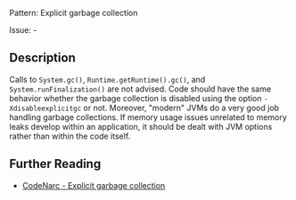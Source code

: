Pattern: Explicit garbage collection

Issue: -

## Description

Calls to `System.gc()`, `Runtime.getRuntime().gc()`, and `System.runFinalization()` are not advised. Code should have the same behavior whether the garbage collection is disabled using the option `-Xdisableexplicitgc` or not. Moreover, "modern" JVMs do a very good job handling garbage collections. If memory usage issues unrelated to memory leaks develop within an application, it should be dealt with JVM options rather than within the code itself.

## Further Reading

* [CodeNarc - Explicit garbage collection](http://codenarc.sourceforge.net/codenarc-rules-basic.html#ExplicitGarbageCollection)